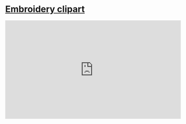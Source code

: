 # [Embroidery clipart](/wilcom-docs/Summary/summary_-_designs/Embroidery_clipart)

<iframe src="https://www.youtube.com/embed/QxbevflvCQE" frameborder="0" 
      allow="accelerometer; autoplay; clipboard-write; encrypted-media; gyroscope; picture-in-picture" 
      allowfullscreen="" style="width: 560px; height: 315px;">
</iframe>
